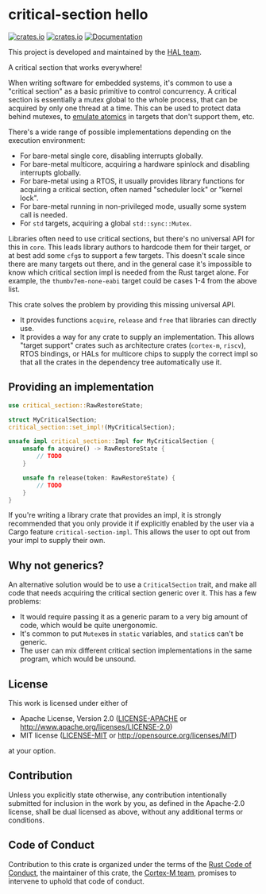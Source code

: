 # critical-section hello
[![crates.io](https://img.shields.io/crates/d/critical-section.svg)](https://crates.io/crates/critical-section)
[![crates.io](https://img.shields.io/crates/v/critical-section.svg)](https://crates.io/crates/critical-section)
[![Documentation](https://docs.rs/critical-section/badge.svg)](https://docs.rs/critical-section)

This project is developed and maintained by the [HAL team][team].

A critical section that works everywhere!

When writing software for embedded systems, it's common to use a "critical section"
as a basic primitive to control concurrency. A critical section is essentially a 
mutex global to the whole process, that can be acquired by only one thread at a time. 
This can be used to protect data behind mutexes, to [emulate atomics](https://github.com/embassy-rs/atomic-polyfill) in 
targets that don't support them, etc.

There's a wide range of possible implementations depending on the execution environment:
- For bare-metal single core, disabling interrupts globally.
- For bare-metal multicore, acquiring a hardware spinlock and disabling interrupts globally.
- For bare-metal using a RTOS, it usually provides library functions for acquiring a critical section, often named "scheduler lock" or "kernel lock".
- For bare-metal running in non-privileged mode, usually some system call is needed.
- For `std` targets, acquiring a global `std::sync::Mutex`.

Libraries often need to use critical sections, but there's no universal API for this in `core`. This leads
library authors to hardcode them for their target, or at best add some `cfg`s to support a few targets.
This doesn't scale since there are many targets out there, and in the general case it's impossible to know
which critical section impl is needed from the Rust target alone. For example, the `thumbv7em-none-eabi` target
could be cases 1-4 from the above list.

This crate solves the problem by providing this missing universal API.

- It provides functions `acquire`, `release` and `free` that libraries can directly use.
- It provides a way for any crate to supply an implementation. This allows "target support" crates such as architecture crates (`cortex-m`, `riscv`), RTOS bindings, or HALs for multicore chips to supply the correct impl so that all the crates in the dependency tree automatically use it.

## Providing an implementation

```rust
use critical_section::RawRestoreState;

struct MyCriticalSection;
critical_section::set_impl!(MyCriticalSection);

unsafe impl critical_section::Impl for MyCriticalSection {
    unsafe fn acquire() -> RawRestoreState {
        // TODO
    }

    unsafe fn release(token: RawRestoreState) {
        // TODO
    }
}
```

If you're writing a library crate that provides an impl, it is strongly recommended that
you only provide it if explicitly enabled by the user via a Cargo feature `critical-section-impl`.
This allows the user to opt out from your impl to supply their own. 

## Why not generics?

An alternative solution would be to use a `CriticalSection` trait, and make all
code that needs acquiring the critical section generic over it. This has a few problems:

- It would require passing it as a generic param to a very big amount of code, which
would be quite unergonomic.
- It's common to put `Mutex`es in `static` variables, and `static`s can't 
be generic.
- The user can mix different critical section implementations in the same program,
which would be unsound.

## License

This work is licensed under either of

- Apache License, Version 2.0 ([LICENSE-APACHE](LICENSE-APACHE) or
  <http://www.apache.org/licenses/LICENSE-2.0>)
- MIT license ([LICENSE-MIT](LICENSE-MIT) or <http://opensource.org/licenses/MIT>)

at your option.

## Contribution

Unless you explicitly state otherwise, any contribution intentionally submitted
for inclusion in the work by you, as defined in the Apache-2.0 license, shall be
dual licensed as above, without any additional terms or conditions.

## Code of Conduct

Contribution to this crate is organized under the terms of the [Rust Code of
Conduct][CoC], the maintainer of this crate, the [Cortex-M team][team], promises
to intervene to uphold that code of conduct.

[CoC]: CODE_OF_CONDUCT.md
[team]: https://github.com/rust-embedded/wg#the-hal-team